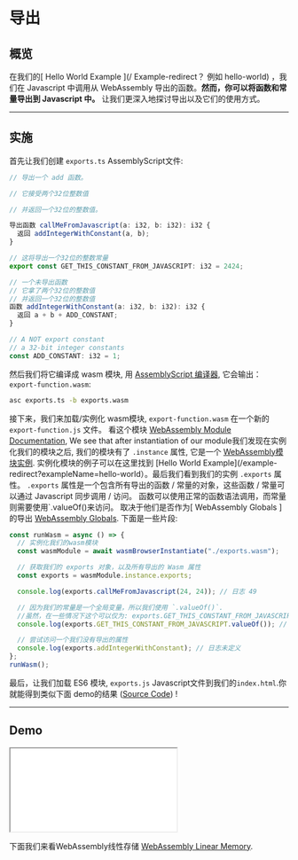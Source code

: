# 导出

## 概览


在我们的[ Hello World Example ](/ Example-redirect？ 例如 hello-world) ，我们在 Javascript 中调用从 WebAssembly 导出的函数。**然而，你可以将函数和常量导出到 Javascript 中。** 让我们更深入地探讨导出以及它们的使用方式。

---

## 实施

首先让我们创建  `exports.ts` AssemblyScript文件:

```typescript
// 导出一个 add 函数。

// 它接受两个32位整数值

// 并返回一个32位的整数值。

导出函数 callMeFromJavascript(a: i32, b: i32): i32 {
  返回 addIntegerWithConstant(a, b);
}

// 这将导出一个32位的整数常量
export const GET_THIS_CONSTANT_FROM_JAVASCRIPT: i32 = 2424;

// 一个未导出函数
// 它拿了两个32位的整数值
// 并返回一个32位的整数值
函数 addIntegerWithConstant(a: i32, b: i32): i32 {
  返回 a + b + ADD_CONSTANT;
}

// A NOT export constant
// a 32-bit integer constants
const ADD_CONSTANT: i32 = 1;
```

然后我们将它编译成 wasm 模块, 用 [AssemblyScript 编译器](https://docs.assemblyscript.org/details/compiler), 它会输出： `export-function.wasm`:

```bash
asc exports.ts -b exports.wasm
```

接下来，我们来加载/实例化 wasm模块, `export-function.wasm` 在一个新的 `export-function.js` 文件。 看这个模块 [WebAssembly Module Documentation](https://developer.mozilla.org/en-US/docs/Web/JavaScript/Reference/Global_objects/WebAssembly/Module), We see that after instantiation of our module我们发现在实例化我们的模块之后, 我们的模块有了 `.instance` 属性, 它是一个 [WebAssembly模块实例](https://developer.mozilla.org/en-US/docs/Web/JavaScript/Reference/Global_objects/WebAssembly/Instance). 实例化模块的例子可以在这里找到 [Hello World Example](/example-redirect?exampleName=hello-world）。最后我们看到我们的实例 `.exports` 属性。 `.exports` 属性是一个包含所有导出的函数 / 常量的对象，这些函数 / 常量可以通过 Javascript 同步调用 / 访问。 函数可以使用正常的函数语法调用，而常量则需要使用`.valueOf()来访问。 取决于他们是否作为[ WebAssembly Globals ]的导出 [WebAssembly Globals](https://developer.mozilla.org/en-US/docs/Web/JavaScript/Reference/Global_Objects/WebAssembly/Global). 下面是一些片段:

```javascript
const runWasm = async () => {
  // 实例化我们的wasm模块
  const wasmModule = await wasmBrowserInstantiate("./exports.wasm");

  // 获取我们的 exports 对象，以及所有导出的 Wasm 属性
  const exports = wasmModule.instance.exports;

  console.log(exports.callMeFromJavascript(24, 24)); // 日志 49

  // 因为我们的常量是一个全局变量，所以我们使用 `.valueOf()`.
  //虽然，在一些情况下这个可以仅为: exports.GET_THIS_CONSTANT_FROM_JAVASCRIPT
  console.log(exports.GET_THIS_CONSTANT_FROM_JAVASCRIPT.valueOf()); // 日志 2424

  // 尝试访问一个我们没有导出的属性
  console.log(exports.addIntegerWithConstant); // 日志未定义
};
runWasm();
```

最后，让我们加载 ES6 模块, `exports.js` Javascript文件到我们的`index.html`.你就能得到类似下面 demo的结果 ([Source Code](/source-redirect?path=examples/exports/demo/assemblyscript)) !

---

## Demo

<iframe title="AssemblyScript Demo" src="/examples/exports/demo/assemblyscript/"></iframe>

下面我们来看WebAssembly线性存储 [WebAssembly Linear Memory](/example-redirect?exampleName=webassembly-linear-memory).

